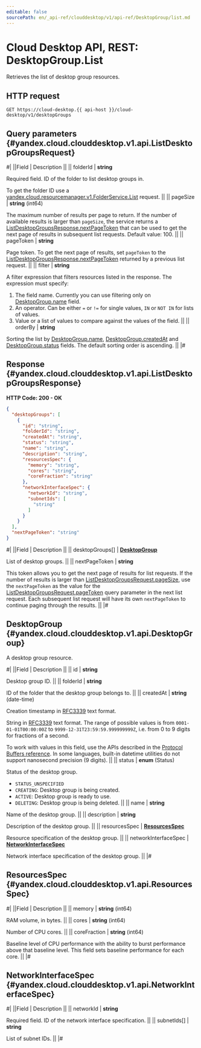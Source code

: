 ```yaml
---
editable: false
sourcePath: en/_api-ref/clouddesktop/v1/api-ref/DesktopGroup/list.md
---
```


# Cloud Desktop API, REST: DesktopGroup.List

Retrieves the list of desktop group resources.

## HTTP request

```
GET https://cloud-desktop.{{ api-host }}/cloud-desktop/v1/desktopGroups
```

## Query parameters {#yandex.cloud.clouddesktop.v1.api.ListDesktopGroupsRequest}

#|
||Field | Description ||
|| folderId | **string**

Required field. ID of the folder to list desktop groups in.

To get the folder ID use a [yandex.cloud.resourcemanager.v1.FolderService.List](/docs/resource-manager/api-ref/Folder/list#List) request. ||
|| pageSize | **string** (int64)

The maximum number of results per page to return. If the number of available
results is larger than `pageSize`,
the service returns a [ListDesktopGroupsResponse.nextPageToken](#yandex.cloud.clouddesktop.v1.api.ListDesktopGroupsResponse)
that can be used to get the next page of results in subsequent list requests.
Default value: 100. ||
|| pageToken | **string**

Page token. To get the next page of results, set `pageToken` to the
[ListDesktopGroupsResponse.nextPageToken](#yandex.cloud.clouddesktop.v1.api.ListDesktopGroupsResponse) returned by a previous list request. ||
|| filter | **string**

A filter expression that filters resources listed in the response.
The expression must specify:
1. The field name. Currently you can use filtering only on [DesktopGroup.name](#yandex.cloud.clouddesktop.v1.api.DesktopGroup) field.
2. An operator. Can be either `=` or `!=` for single values, `IN` or `NOT IN` for lists of values.
3. Value or a list of values to compare against the values of the field. ||
|| orderBy | **string**

Sorting the list by [DesktopGroup.name](#yandex.cloud.clouddesktop.v1.api.DesktopGroup), [DesktopGroup.createdAt](#yandex.cloud.clouddesktop.v1.api.DesktopGroup) and [DesktopGroup.status](#yandex.cloud.clouddesktop.v1.api.DesktopGroup) fields.
The default sorting order is ascending. ||
|#

## Response {#yandex.cloud.clouddesktop.v1.api.ListDesktopGroupsResponse}

**HTTP Code: 200 - OK**

```json
{
  "desktopGroups": [
    {
      "id": "string",
      "folderId": "string",
      "createdAt": "string",
      "status": "string",
      "name": "string",
      "description": "string",
      "resourcesSpec": {
        "memory": "string",
        "cores": "string",
        "coreFraction": "string"
      },
      "networkInterfaceSpec": {
        "networkId": "string",
        "subnetIds": [
          "string"
        ]
      }
    }
  ],
  "nextPageToken": "string"
}
```

#|
||Field | Description ||
|| desktopGroups[] | **[DesktopGroup](#yandex.cloud.clouddesktop.v1.api.DesktopGroup)**

List of desktop groups. ||
|| nextPageToken | **string**

This token allows you to get the next page of results for list requests. If the number of results
is larger than [ListDesktopGroupsRequest.pageSize](#yandex.cloud.clouddesktop.v1.api.ListDesktopGroupsRequest), use
the `nextPageToken` as the value
for the [ListDesktopGroupsRequest.pageToken](#yandex.cloud.clouddesktop.v1.api.ListDesktopGroupsRequest) query parameter
in the next list request. Each subsequent list request will have its own
`nextPageToken` to continue paging through the results. ||
|#

## DesktopGroup {#yandex.cloud.clouddesktop.v1.api.DesktopGroup}

A desktop group resource.

#|
||Field | Description ||
|| id | **string**

Desktop group ID. ||
|| folderId | **string**

ID of the folder that the desktop group belongs to. ||
|| createdAt | **string** (date-time)

Creation timestamp in [RFC3339](https://www.ietf.org/rfc/rfc3339.txt) text format.

String in [RFC3339](https://www.ietf.org/rfc/rfc3339.txt) text format. The range of possible values is from
`0001-01-01T00:00:00Z` to `9999-12-31T23:59:59.999999999Z`, i.e. from 0 to 9 digits for fractions of a second.

To work with values in this field, use the APIs described in the
[Protocol Buffers reference](https://developers.google.com/protocol-buffers/docs/reference/overview).
In some languages, built-in datetime utilities do not support nanosecond precision (9 digits). ||
|| status | **enum** (Status)

Status of the desktop group.

- `STATUS_UNSPECIFIED`
- `CREATING`: Desktop group is being created.
- `ACTIVE`: Desktop group is ready to use.
- `DELETING`: Desktop group is being deleted. ||
|| name | **string**

Name of the desktop group. ||
|| description | **string**

Description of the desktop group. ||
|| resourcesSpec | **[ResourcesSpec](#yandex.cloud.clouddesktop.v1.api.ResourcesSpec)**

Resource specification of the desktop group. ||
|| networkInterfaceSpec | **[NetworkInterfaceSpec](#yandex.cloud.clouddesktop.v1.api.NetworkInterfaceSpec)**

Network interface specification of the desktop group. ||
|#

## ResourcesSpec {#yandex.cloud.clouddesktop.v1.api.ResourcesSpec}

#|
||Field | Description ||
|| memory | **string** (int64)

RAM volume, in bytes. ||
|| cores | **string** (int64)

Number of CPU cores. ||
|| coreFraction | **string** (int64)

Baseline level of CPU performance with the ability to burst performance above that baseline level.
This field sets baseline performance for each core. ||
|#

## NetworkInterfaceSpec {#yandex.cloud.clouddesktop.v1.api.NetworkInterfaceSpec}

#|
||Field | Description ||
|| networkId | **string**

Required field. ID of the network interface specification. ||
|| subnetIds[] | **string**

List of subnet IDs. ||
|#
